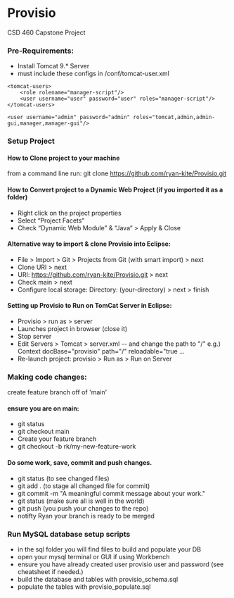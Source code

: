 # Provisio
CSD 460 Capstone Project

### Pre-Requirements: 
  - Install Tomcat 9.* Server
  - must include these configs in <your-tomcat-folder>/conf/tomcat-user.xml
  ```
  <tomcat-users>
      <role rolename="manager-script"/>
      <user username="user" password="user" roles="manager-script"/>
  </tomcat-users> 

  <user username="admin" password="admin" roles="tomcat,admin,admin-gui,manager,manager-gui"/>
  ```
    
### Setup Project

#### How to Clone project to your machine 
from a command line run:
  git clone https://github.com/ryan-kite/Provisio.git

#### How to Convert project to a Dynamic Web Project (if you imported it as a folder)   
- Right click on the project properties
- Select “Project Facets“
- Check “Dynamic Web Module” & “Java“ > Apply & Close

#### Alternative way to import & clone Provisio into Eclipse: 
- File > Import > Git > Projects from Git (with smart import) > next
- Clone URI > next
- URI: https://github.com/ryan-kite/Provisio.git > next
- Check main > next
- Configure local storage: Directory: (your-directory) > next > finish 

#### Setting up Provisio to Run on TomCat Server in Eclipse:
- Provisio > run as > server 
- Launches project in browser (close it)
- Stop server
- Edit Servers > Tomcat >  server.xml 
  -- and change the path to "/"
  e.g.)
  Context docBase="provisio" path="/" reloadable="true ...
- Re-launch project: provisio > Run as > Run on Server

### Making code changes:
create feature branch off of 'main'
#### ensure you are on main: 
- git status 
- git checkout main
- Create your feature branch
- git checkout -b rk/my-new-feature-work
#### Do some work, save, commit and push changes.
- git status  (to see changed files)
- git add .   (to stage all changed file for commit)
- git commit -m "A meaningful commit message about your work."
- git status  (make sure all is well in the world) 
- git push    (you push your changes to the repo)
- notifty Ryan your branch is ready to be merged

### Run MySQL database setup scripts
- in the sql folder you will find files to build and populate your DB
- open your mysql terminal or GUI if using Workbench
- ensure you have already created user provisio user and password (see cheatsheet if needed.)
- build the database and tables with provisio_schema.sql
- populate the tables with provisio_populate.sql

